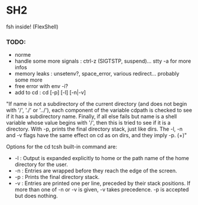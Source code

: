 # SH2 #

fsh inside! (FlexShell)


### TODO: ###

* norme
* handle some more signals : ctrl-z (SIGTSTP, suspend)... stty -a for more infos
* memory leaks : unsetenv?, space_error, various redirect... probably some more
* free error with env -i?
* add to cd : cd [-p] [-l] [-n|-v]

"If name is not a subdirectory of the current directory (and does not begin with '/', './' or '../'), each component of the variable cdpath is checked to see if it has a subdirectory name. Finally, if all else fails but name is a shell variable whose value begins with '/', then this is tried to see if it is a directory.
With -p, prints the final directory stack, just like dirs. The -l, -n and -v flags have the same effect on cd as on dirs, and they imply -p. (+)"

Options for the cd tcsh built-in command are:
* -l : Output is expanded explicitly to home or the path name of the home directory for the user.
* -n : Entries are wrapped before they reach the edge of the screen.
* -p : Prints the final directory stack.
* -v : Entries are printed one per line, preceded by their stack positions.
If more than one of -n or -v is given, -v takes precedence. -p is accepted but does nothing.

